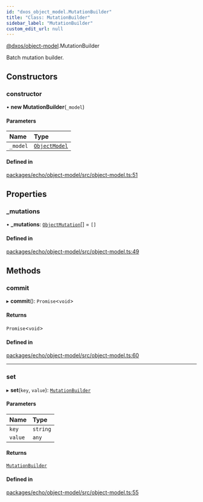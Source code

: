```yaml
---
id: "dxos_object_model.MutationBuilder"
title: "Class: MutationBuilder"
sidebar_label: "MutationBuilder"
custom_edit_url: null
---
```


[@dxos/object-model](../modules/dxos_object_model.md).MutationBuilder

Batch mutation builder.

## Constructors

### constructor

• **new MutationBuilder**(`_model`)

#### Parameters

| Name | Type |
| :------ | :------ |
| `_model` | [`ObjectModel`](dxos_object_model.ObjectModel.md) |

#### Defined in

[packages/echo/object-model/src/object-model.ts:51](https://github.com/dxos/protocols/blob/6f4c34af3/packages/echo/object-model/src/object-model.ts#L51)

## Properties

### \_mutations

• **\_mutations**: [`ObjectMutation`](../interfaces/dxos_object_model.ObjectMutation-1.md)[] = `[]`

#### Defined in

[packages/echo/object-model/src/object-model.ts:49](https://github.com/dxos/protocols/blob/6f4c34af3/packages/echo/object-model/src/object-model.ts#L49)

## Methods

### commit

▸ **commit**(): `Promise`<`void`\>

#### Returns

`Promise`<`void`\>

#### Defined in

[packages/echo/object-model/src/object-model.ts:60](https://github.com/dxos/protocols/blob/6f4c34af3/packages/echo/object-model/src/object-model.ts#L60)

___

### set

▸ **set**(`key`, `value`): [`MutationBuilder`](dxos_object_model.MutationBuilder.md)

#### Parameters

| Name | Type |
| :------ | :------ |
| `key` | `string` |
| `value` | `any` |

#### Returns

[`MutationBuilder`](dxos_object_model.MutationBuilder.md)

#### Defined in

[packages/echo/object-model/src/object-model.ts:55](https://github.com/dxos/protocols/blob/6f4c34af3/packages/echo/object-model/src/object-model.ts#L55)
